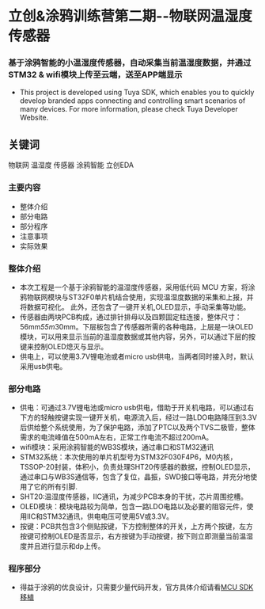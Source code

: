 立创&涂鸦训练营第二期--物联网温湿度传感器
==
### 基于涂鸦智能的小温湿度传感器，自动采集当前温湿度数据，并通过STM32 & wifi模块上传至云端，送至APP端显示
* This project is developed using Tuya SDK, which enables you to quickly develop branded
apps connecting and controlling smart scenarios of many devices.
For more information, please check Tuya Developer Website.
## 关键词  
物联网 温湿度 传感器 涂鸦智能 立创EDA 
### 主要内容
* 整体介绍
* 部分电路
* 部分程序
* 注意事项
* 实际效果
### 整体介绍
* 本次工程是一个基于涂鸦智能的温湿度传感器，采用低代码 MCU 方案，将涂鸦物联网模块与ST32F0单片机结合使用，实现温湿度数据的采集和上报，并将数据可视化。
此外，还包含了一键开关机,OLED显示，手动采集等功能。
* 传感器由两块PCB构成，通过排针排母以及四颗固定柱连接，整体尺寸：56mm*55m*30mm。下层板包含了传感器所需的各种电路，上层是一块OLED模块，可以用来显示当前的温湿度数据或其他内容，另外，可以通过下层的按键来控制OLED熄灭与显示。
* 供电上，可以使用3.7V锂电池或者micro usb供电，当两者同时接入时，默认采用usb供电。
### 部分电路
* 供电：可通过3.7V锂电池或micro usb供电，借助于开关机电路，可以通过右下方的轻触按键实现一键开关机，电源流入后，经过一路LDO电路降压到3.3V后供给整个系统使用，为了保护电路，添加了PTC以及两个TVS二极管，整体需求的电流峰值在500mA左右，正常工作电流不超过200mA。
* wifi模块：采用涂鸦智能的WB3S模块，通过串口和STM32通讯
* STM32系统：本次使用的单片机型号为STM32F030F4P6，M0内核，TSSOP-20封装，体积小，负责处理SHT20传感器的数据，控制OLED显示，通过串口与WB3S通信等，包含了复位，晶振，SWD接口等电路，并充分地使用了它的所有引脚.
* SHT20:温湿度传感器，IIC通讯，为减少PCB本身的干扰，芯片周围挖槽。
* OLED模块：模块电路较为简单，包含一路LDO电路以及必要的阻容元件，使用IIC和STM32通讯，供电电压可使用5V或3.3V。
* 按键：PCB共包含3个侧贴按键，下方控制整体的开关，上方两个按键，左方按键可控制OLED是否显示，右方按键为手动按键，按下则立即测量当前温湿度并且进行显示和dp上传。
### 程序部分
* 得益于涂鸦的优良设计，只需要少量代码开发，官方具体介绍请看[MCU SDK 移植](https://developer.tuya.com/cn/docs/iot/device-development/embedded-software-development/mcu-development-access/wifi-mcu-sdk-solution/overview-of-migrating-tuyas-mcu-sdk?id=K9hhi0xr5vll9)

